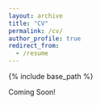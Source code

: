 ```yaml
---
layout: archive
title: "CV"
permalink: /cv/
author_profile: true
redirect_from:
  - /resume
---
```


{% include base_path %}

Coming Soon!